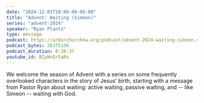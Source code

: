 ```yaml
---
date: "2024-12-01T10:00:00-08:00"
title: "Advent: Waiting (Simeon)"
series: "advent-2024"
speaker: "Ryan Plantz"
type: message
podcast: https://arborchurchnw.org/podcast/advent-2024-waiting-simeon.mp3
podcast_bytes: 26375136
podcast_duration: 0:36:37
youtube_id: BZyNnQr5aRs
---
```



We welcome the season of Advent with a series on some frequently overlooked characters in the story of Jesus' birth,
starting with a message from Pastor Ryan about waiting: active waiting, passive waiting, and -- like Simeon -- waiting
with God.
